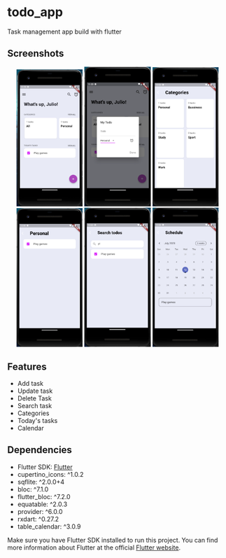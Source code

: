 # todo_app

Task management app build with flutter
  
## Screenshots
<p align="center">
  <img src="./screenshots/Screenshot 2023-07-12 195955.png" width="30%" />
  <img src="./screenshots/Screenshot 2023-07-12 200004.png" width="30%" />
  <img src="./screenshots/Screenshot 2023-07-12 200013.png" width="30%" />
  <img src="./screenshots/Screenshot 2023-07-12 200022.png" width="30%" />
  <img src="./screenshots/Screenshot 2023-07-12 200036.png" width="30%" />
  <img src="./screenshots/Screenshot 2023-07-12 200049.png" width="30%" />
</p>

## Features
- Add task
- Update task
- Delete Task
- Search task
- Categories
- Today's tasks
- Calendar
  
## Dependencies

- Flutter SDK: [Flutter](https://flutter.dev)
- cupertino_icons: ^1.0.2
- sqflite: ^2.0.0+4
- bloc: ^7.1.0
- flutter_bloc: ^7.2.0
- equatable: ^2.0.3
- provider: ^6.0.0
- rxdart: ^0.27.2
- table_calendar: ^3.0.9

Make sure you have Flutter SDK installed to run this project. You can find more information about Flutter at the official [Flutter website](https://flutter.dev).

